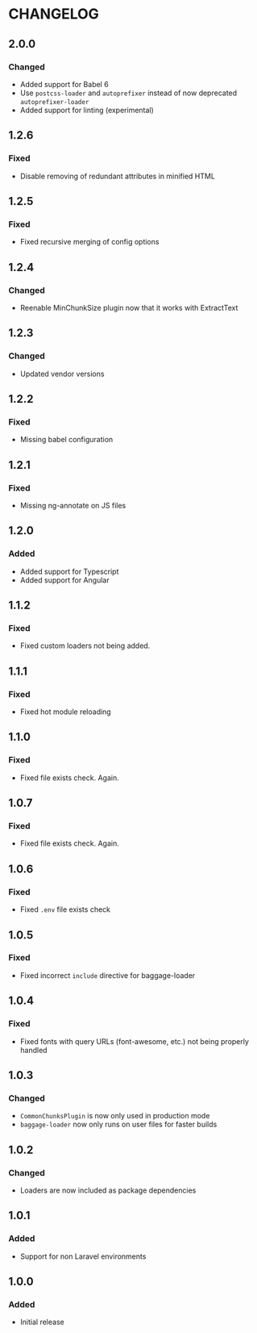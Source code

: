 # CHANGELOG

## 2.0.0
### Changed
- Added support for Babel 6
- Use `postcss-loader` and `autoprefixer` instead of now deprecated `autoprefixer-loader`
- Added support for linting (experimental)

## 1.2.6
### Fixed
- Disable removing of redundant attributes in minified HTML

## 1.2.5
### Fixed
- Fixed recursive merging of config options

## 1.2.4
### Changed
- Reenable MinChunkSize plugin now that it works with ExtractText

## 1.2.3
### Changed
- Updated vendor versions

## 1.2.2
### Fixed
- Missing babel configuration

## 1.2.1
### Fixed
- Missing ng-annotate on JS files

## 1.2.0
### Added
- Added support for Typescript
- Added support for Angular

## 1.1.2
### Fixed
- Fixed custom loaders not being added.

## 1.1.1
### Fixed
- Fixed hot module reloading

## 1.1.0
### Fixed
- Fixed file exists check. Again.

## 1.0.7
### Fixed
- Fixed file exists check. Again.

## 1.0.6
### Fixed
- Fixed `.env` file exists check

## 1.0.5
### Fixed
- Fixed incorrect `include` directive for baggage-loader

## 1.0.4
### Fixed
- Fixed fonts with query URLs (font-awesome, etc.) not being properly handled

## 1.0.3
### Changed
- `CommonChunksPlugin` is now only used in production mode
- `baggage-loader` now only runs on user files for faster builds

## 1.0.2
### Changed
- Loaders are now included as package dependencies

## 1.0.1
### Added
- Support for non Laravel environments

## 1.0.0
### Added
- Initial release
